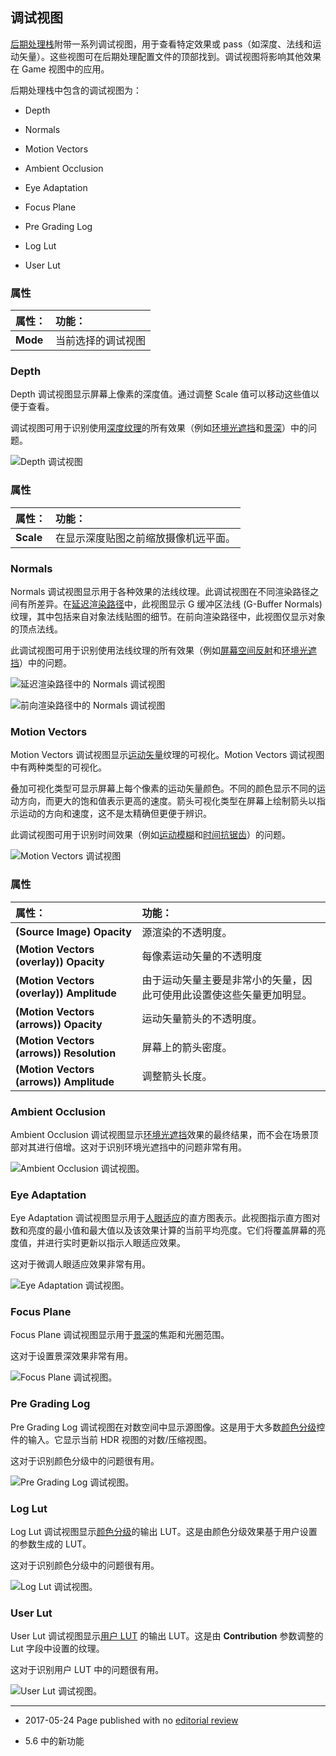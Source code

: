 ## 调试视图

[后期处理栈](PostProcessing-Stack.html)附带一系列调试视图，用于查看特定效果或 pass（如深度、法线和运动矢量）。这些视图可在后期处理配置文件的顶部找到。调试视图将影响其他效果在 Game 视图中的应用。

后期处理栈中包含的调试视图为：

* Depth

* Normals

* Motion Vectors

* Ambient Occlusion

* Eye Adaptation

* Focus Plane

* Pre Grading Log

* Log Lut

* User Lut

### 属性

| __属性：__| __功能：__ |
|:---|:---| 
| __Mode__| 当前选择的调试视图 |


### Depth

Depth 调试视图显示屏幕上像素的深度值。通过调整 Scale 值可以移动这些值以便于查看。

调试视图可用于识别使用[深度纹理](SL-DepthTextures.html)的所有效果（例如[环境光遮挡](PostProcessing-AmbientOcclusion.html)和[景深](PostProcessing-DepthOfField.html)）中的问题。

![Depth 调试视图](../uploads/Main/PostProcessing-DebugViews-0.png)

### 属性

| __属性：__| __功能：__ |
|:---|:---| 
| __Scale__| 在显示深度贴图之前缩放摄像机远平面。 |

### Normals

Normals 调试视图显示用于各种效果的法线纹理。此调试视图在不同渲染路径之间有所差异。在[延迟渲染路径](RenderTech-DeferredShading.html)中，此视图显示 G 缓冲区法线 (G-Buffer Normals) 纹理，其中包括来自对象法线贴图的细节。在前向渲染路径中，此视图仅显示对象的顶点法线。

此调试视图可用于识别使用法线纹理的所有效果（例如[屏幕空间反射](PostProcessing-ScreenSpaceReflection.html)和[环境光遮挡](PostProcessing-AmbientOcclusion.html)）中的问题。

![延迟渲染路径中的 Normals 调试视图](../uploads/Main/PostProcessing-DebugViews-1.jpg)

![前向渲染路径中的 Normals 调试视图](../uploads/Main/PostProcessing-DebugViews-2.jpg)

### Motion Vectors

Motion Vectors 调试视图显示[运动矢量](../ScriptReference/DepthTextureMode.MotionVectors.html)纹理的可视化。Motion Vectors 调试视图中有两种类型的可视化。

叠加可视化类型可显示屏幕上每个像素的运动矢量颜色。不同的颜色显示不同的运动方向，而更大的饱和值表示更高的速度。箭头可视化类型在屏幕上绘制箭头以指示运动的方向和速度，这不是太精确但更便于辨识。

此调试视图可用于识别时间效果（例如[运动模糊](PostProcessing-MotionBlur.html)和[时间抗锯齿](PostProcessing-Antialiasing.html)）的问题。

![Motion Vectors 调试视图](../uploads/Main/PostProcessing-DebugViews-3.jpg)

### 属性

| __属性：__| __功能：__ |
|:---|:---| 
| __(Source Image) Opacity__| 源渲染的不透明度。 |
| __(Motion Vectors (overlay)) Opacity__| 每像素运动矢量的不透明度 |
| __(Motion Vectors (overlay)) Amplitude__| 由于运动矢量主要是非常小的矢量，因此可使用此设置使这些矢量更加明显。 |
| __(Motion Vectors (arrows)) Opacity__| 运动矢量箭头的不透明度。 |
| __(Motion Vectors (arrows)) Resolution__| 屏幕上的箭头密度。 |
| __(Motion Vectors (arrows)) Amplitude__| 调整箭头长度。 |



### Ambient Occlusion

Ambient Occlusion 调试视图显示[环境光遮挡](PostProcessing-AmbientOcclusion.html)效果的最终结果，而不会在场景顶部对其进行倍增。这对于识别环境光遮挡中的问题非常有用。

![Ambient Occlusion 调试视图。](../uploads/Main/PostProcessing-DebugViews-4.jpg)

### Eye Adaptation

Eye Adaptation 调试视图显示用于[人眼适应](PostProcessing-EyeAdaptation.html)的直方图表示。此视图指示直方图对数和亮度的最小值和最大值以及该效果计算的当前平均亮度。它们将覆盖屏幕的亮度值，并进行实时更新以指示人眼适应效果。

这对于微调人眼适应效果非常有用。

![Eye Adaptation 调试视图。](../uploads/Main/PostProcessing-DebugViews-5.jpg)

### Focus Plane

Focus Plane 调试视图显示用于[景深](PostProcessing-DepthOfField.html)的焦距和光圈范围。

这对于设置景深效果非常有用。

![Focus Plane 调试视图。](../uploads/Main/PostProcessing-DebugViews-6.jpg)

### Pre Grading Log

Pre Grading Log 调试视图在对数空间中显示源图像。这是用于大多数[颜色分级](PostProcessing-ColorGrading.html)控件的输入。它显示当前 HDR 视图的对数/压缩视图。

这对于识别颜色分级中的问题很有用。

![Pre Grading Log 调试视图。](../uploads/Main/PostProcessing-DebugViews-7.jpg)

### Log Lut

Log Lut 调试视图显示[颜色分级](PostProcessing-ColorGrading.html)的输出 LUT。这是由颜色分级效果基于用户设置的参数生成的 LUT。

这对于识别颜色分级中的问题很有用。

![Log Lut 调试视图。](../uploads/Main/PostProcessing-DebugViews-8.jpg)

### User Lut

User Lut 调试视图显示[用户 LUT](PostProcessing-UserLut.html) 的输出 LUT。这是由 __Contribution__ 参数调整的 Lut 字段中设置的纹理。

这对于识别用户 LUT 中的问题很有用。

![User Lut 调试视图。](../uploads/Main/PostProcessing-DebugViews-9.jpg)

---

* <span class="page-edit"> 2017-05-24  Page published with no [editorial review](DocumentationEditorialReview.html)
</span>

* <span class="page-history">5.6 中的新功能</span>
